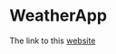 <H1>WeatherApp</H1>
<p>The link to this <a href ="https://weathersite.herokuapp.com">website</a></p>
